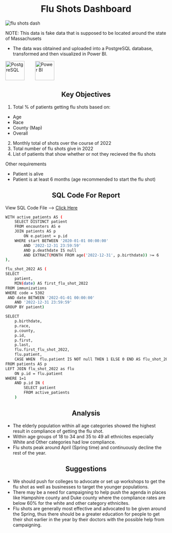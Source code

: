 # <h1 align="center">Flu Shots Dashboard</h1>
![flu shots dash](https://github.com/nmowens95/Flu-Shots-Dashboard/assets/126295718/1a086a0e-e2fc-4889-b6c4-5eb3be02a329)
</br>


NOTE: This data is fake data that is supposed to be located around the state of Massachusets
- The data was obtained and uploaded into a PostgreSQL database, transformed and then visualized in Power BI.
  
<img src="https://cdn.jsdelivr.net/gh/devicons/devicon/icons/postgresql/postgresql-original.svg" height="60" alt="PostgreSQL"/> <img width="25"/>
<img src="https://github.com/nmowens95/nmowens95/assets/126295718/e26519e6-9bec-477e-8eb9-8f3770f2dbe9" height="60" alt="Power BI"/> <img width="25"/>

## <h2 align="center">Key Objectives</h2>
1) Total % of patients getting flu shots based on:
- Age 
- Race
- County (Map)
- Overall
2) Monthly total of shots over the course of 2022
3) Total number of flu shots give in 2022
4) List of patients that show whether or not they recieved the flu shots

Other requirements
- Patient is alive
- Patient is at least 6 months (age recommended to start the flu shot)

## <h2 align="center">SQL Code For Report</h2>
View SQL Code File --> [Click Here](https://github.com/nmowens95/Flu-Shots-Dashboard/blob/main/sql_scripts/flu_shot_script.sql)
```bash
WITH active_patients AS (
	SELECT DISTINCT patient
	FROM encounters AS e
	JOIN patients AS p
		ON e.patient = p.id
	WHERE start BETWEEN '2020-01-01 00:00:00'
		AND '2022-12-31 23:59:59'
		AND p.deathdate IS null
		AND EXTRACT(MONTH FROM age('2022-12-31', p.birthdate)) >= 6
),

flu_shot_2022 AS (
SELECT
	patient,
	MIN(date) AS first_flu_shot_2022
FROM immunizations
WHERE code = 5302
 AND date BETWEEN '2022-01-01 00:00:00'
 	AND '2022-12-31 23:59:59'
GROUP BY patient)

SELECT
	p.birthdate,
	p.race,
	p.county,
	p.id,
	p.first,
	p.last,
	flu.first_flu_shot_2022,
	flu.patient,
	CASE WHEN  flu.patient IS NOT null THEN 1 ELSE 0 END AS flu_shot_2022
FROM patients AS p
LEFT JOIN flu_shot_2022 as flu
	ON p.id = flu.patient
WHERE 1=1
	AND p.id IN (
		SELECT patient
		FROM active_patients
	)
```

## <h2 align="center">Analysis</h2>
- The elderly population within all age categories showed the highest result in compliance of getting the flu shot.
- Within age groups of 18 to 34 and 35 to 49 all ethnicites especially White and Other categories had low compliance.
- Flu shots peak around April (Spring time) and continuously decline the rest of the year.

## <h2 align="center">Suggestions</h2>
- We should push for colleges to advocate or set up workshops to get the flu shot as well as businesses to target the younger populations.
- There may be a need for campaigning to help push the agenda in places like Hampshire county and Duke county where the compliance rates are below 60% for the white and other category ethnicites.
- Flu shots are generally most effective and advocated to be given around the Spring, thus there should be a greater education for people to get their shot earlier in the year by their doctors with the possible help from campaigning.
